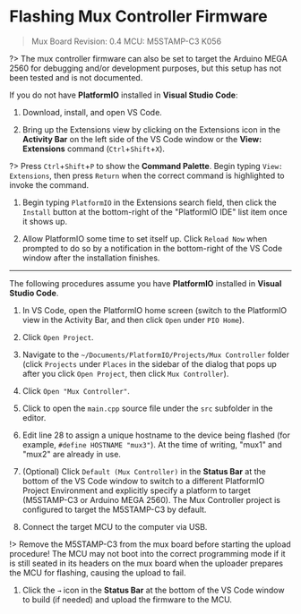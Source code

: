 # Flashing Mux Controller Firmware

> Mux Board Revision: 0.4
> MCU: M5STAMP-C3 K056

?> The mux controller firmware can also be set to target the Arduino MEGA 2560 for debugging and/or development purposes, but this setup has not been tested and is not documented.

If you do not have **PlatformIO** installed in **Visual Studio Code**:

1. Download, install, and open VS Code.

1. Bring up the Extensions view by clicking on the Extensions icon in the **Activity Bar** on the left side of the VS Code window or the **View: Extensions** command (`Ctrl`+`Shift`+`X`).

  ?> Press `Ctrl`+`Shift`+`P` to show the **Command Palette**. Begin typing `View: Extensions`, then press `Return` when the correct command is highlighted to invoke the command.

1. Begin typing `PlatformIO` in the Extensions search field, then click the `Install` button at the bottom-right of the "PlatformIO IDE" list item once it shows up.

1. Allow PlatformIO some time to set itself up. Click `Reload Now` when prompted to do so by a notification in the bottom-right of the VS Code window after the installation finishes.

---

The following procedures assume you have **PlatformIO** installed in **Visual Studio Code**.

1. In VS Code, open the PlatformIO home screen (switch to the PlatformIO view in the Activity Bar, and then click `Open` under `PIO Home`).

1. Click `Open Project`.

1. Navigate to the `~/Documents/PlatformIO/Projects/Mux Controller` folder (click `Projects` under `Places` in the sidebar of the dialog that pops up after you click `Open Project`, then click `Mux Controller`).

1. Click `Open "Mux Controller"`.

1. Click to open the `main.cpp` source file under the `src` subfolder in the editor.

1. Edit line 28 to assign a unique hostname to the device being flashed (for example, `#define HOSTNAME "mux3"`). At the time of writing, "mux1" and "mux2" are already in use.

1. (Optional) Click `Default (Mux Controller)` in the **Status Bar** at the bottom of the VS Code window to switch to a different PlatformIO Project Environment and explicitly specify a platform to target (M5STAMP-C3 or Arduino MEGA 2560). The Mux Controller project is configured to target the M5STAMP-C3 by default.

1. Connect the target MCU to the computer via USB.

  !> Remove the M5STAMP-C3 from the mux board before starting the upload procedure! The MCU may not boot into the correct programming mode if it is still seated in its headers on the mux board when the uploader prepares the MCU for flashing, causing the upload to fail.

1. Click the `→` icon in the **Status Bar** at the bottom of the VS Code window to build (if needed) and upload the firmware to the MCU.
